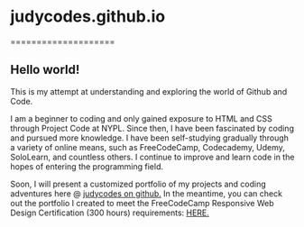 # judycodes.github.io

====================

## Hello world!

This is my attempt at understanding and exploring the world of Github and Code. 

I am a beginner to coding and only gained exposure to HTML and CSS through Project Code at NYPL. 
Since then, I have been fascinated by coding and pursued more knowledge. 
I have been self-studying gradually through a variety of online means, such as FreeCodeCamp, Codecademy, Udemy, SoloLearn, and countless others. I continue to improve and learn code in the hopes of entering the programming field.

Soon, I will present a customized portfolio of my projects and coding adventures here @ <a href="http://judycodes.github.io/">judycodes on github.</a> In the meantime, you can check out the portfolio I created to meet the FreeCodeCamp Responsive Web Design Certification (300 hours) requirements: <a href="https://judycodes.github.io/codelinked/">HERE.</a> 
